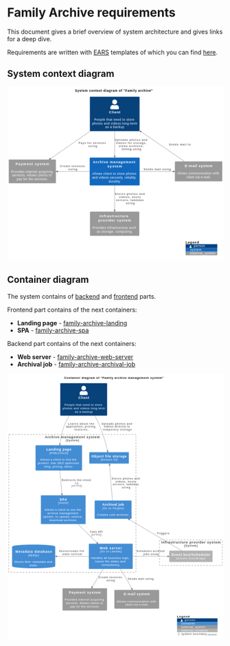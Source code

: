 # Family Archive requirements

This document gives a brief overview of system architecture and gives links for a deep dive.

Requirements are written with [EARS](https://alistairmavin.com/ears/) templates of which you can find [here](./requirements-templates.md).

## System context diagram

![system-context-diagram](diagrams/system-context-diagram.png)

## Container diagram

The system contains of [backend](containers/backend/readme.md) and [frontend](containers/frontend/readme.md) parts.

Frontend part contains of the next containers:

- **Landing page** - [family-archive-landing](containers/frontend/family-archive-landing.md)
- **SPA** - [family-archive-spa](containers/frontend/family-archive-spa.md)

Backend part contains of the next containers:

- **Web server** - [family-archive-web-server](containers/backend/family-archive-web-server.md)
- **Archival job** - [family-archive-archival-job](containers/backend/family-archive-archival-job.md)

![container-diagram](diagrams/container-diagram.png)

